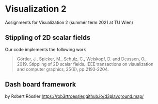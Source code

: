 # Visualization 2
Assignments for Visualization 2 (summer term 2021 at TU Wien)

## Stippling of 2D scalar fields
Our code implements the following work

> Görtler, J., Spicker, M., Schulz, C., Weiskopf, D. and Deussen, O., 2019. Stippling of 2D scalar fields. IEEE transactions on visualization and computer graphics, 25(6), pp.2193-2204.

## Dash board framework
by Robert Rössler https://rob3rtroessler.github.io/d3playground.map/
